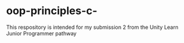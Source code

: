 # oop-principles-c-
This respository is intended for my submission 2 from the Unity Learn Junior Programmer pathway
